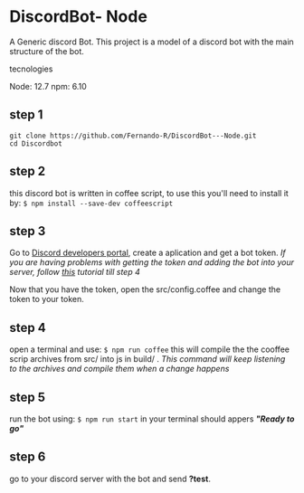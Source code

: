 # DiscordBot- Node
A Generic discord Bot. This project is a model of a discord bot with the main structure of the bot.

tecnologies

Node: 12.7
npm: 6.10

## step 1
```
git clone https://github.com/Fernando-R/DiscordBot---Node.git
cd Discordbot
```
## step 2
this discord bot is written in coffee script, to use this you'll need to install it by: 
``` $ npm install --save-dev coffeescript ```

## step 3
Go to [Discord developers portal](https://discordapp.com/developers/applications), create a aplication and get a bot token.
*If you are having problems with getting the token and adding the bot into your server, follow [this](https://www.digitaltrends.com/gaming/how-to-make-a-discord-bot/) tutorial till step 4*

Now that you have the token, open the src/config.coffee and change the token to your token.

## step 4
open a terminal and use:
``` $ npm run coffee ```
this will compile the the cooffee scrip archives from src/ into js in build/ .
*This command will keep listening to the archives and compile them when a change happens*

## step 5
run the bot using:
``` $ npm run start ```
in your terminal should appers **_"Ready to go"_**

## step 6
go to your discord server with the bot and send **?test**.

